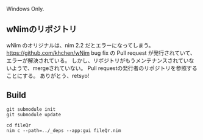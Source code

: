 
Windows Only.


## wNimのリポジトリ

wNim のオリジナルは、nim 2.2 だとエラーになってしまう。
https://github.com/khchen/wNim
bug fix の Pull request が発行されていて、エラーが解決されている。
しかし、リポジトリがもうメンテナンスされていないようで、mergeされていない。
Pull requestの発行者のリポジトリを参照することにする。
ありがとう、retsyo!


## Build

```
git submodule init
git submodule update

cd fileQr
nim c --path=../_deps --app:gui fileQr.nim
```

